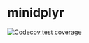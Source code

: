 # minidplyr
 <!-- badges: start -->
  [![Codecov test coverage](https://codecov.io/gh/kkt8000/minidplyr/branch/main/graph/badge.svg)](https://app.codecov.io/gh/kkt8000/minidplyr?branch=main)
  <!-- badges: end -->
